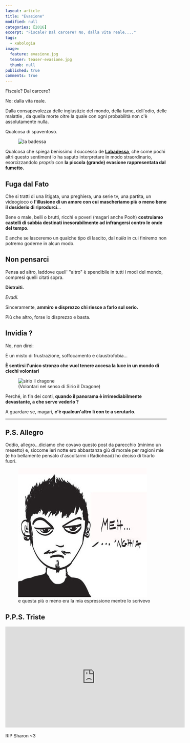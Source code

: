 ```yaml
---
layout: article
title: "Evasione"
modified: null
categories: [2016]
excerpt: "Fiscale? Dal carcere? No, dalla vita reale...."
tags:
  - xabologia
image: 
  feature: evasione.jpg
  teaser: teaser-evasione.jpg
  thumb: null
published: true
comments: true
---
```


Fiscale? Dal carcere?

No: dalla vita reale.

Dalla consapevolezza delle ingiustizie del mondo, della fame, dell'odio, delle malattie , da quella morte oltre la quale con ogni probabilità non c'è assolutamente nulla.

Qualcosa di spaventoso. 

<figure>
<img src='https://scontent-mxp1-1.xx.fbcdn.net/v/t1.0-9/12321328_459768264227684_1042083069774386263_n.jpg?oh=dc9a014971b66337216b0b6d3e8020b4&oe=58D55834' alt='la badessa'>
</figure>

Qualcosa che spiega benissimo il successo de [**Labadessa**](https://www.facebook.com/mattlabaart/), che come pochi altri questo sentiment lo ha saputo interpretare in modo straordinario, esorcizzandolo _proprio_ con **la piccola (grande) evasione rappresentata dal fumetto.**

## Fuga dal Fato 

Che si tratti di una litigata, una preghiera, una serie tv, una partita, un videogioco o **l'illusione di un amore con cui mascheriamo più o meno bene il desiderio di riprodurci**...

Bene o male, belli o brutti, ricchi e poveri (magari anche Pooh) **costruiamo castelli di sabbia destinati inesorabilmente ad infrangersi contro le onde del tempo.**

E anche se lasceremo un qualche tipo di lascito, dal _nulla_ in cui finiremo non potremo goderne in alcun modo.

## Non pensarci

Pensa ad altro, laddove quell' "altro" è spendibile in tutti i modi del mondo, compresi quelli citati sopra.

**Distraiti.** 

_Evadi._

Sinceramente, **ammiro e disprezzo chi riesce a farlo sul serio.**

Più che altro, forse lo disprezzo e basta.

## Invidia ?

No, non direi:

È un misto di frustrazione, soffocamento e claustrofobia...

**È sentirsi l'unico stronzo che vuol tenere accesa la luce in un mondo di ciechi volontari**

<figure>
<img src='http://2.bp.blogspot.com/-44POH924vy4/UoG7xzw8jjI/AAAAAAAA0sE/7vtG1l7Tvk0/s1600/45-cavalieri-dello-zodiaco-asgard-episodio-5.jpg' alt='sirio il dragone'>
<figcaption>(Volontari nel senso di Sirio il Dragone)
</figcaption>
</figure>

Perché, in fin dei conti, **quando il panorama è irrimediabilmente devastante, a che serve vederlo ?**

A guardare se, magari, **c'è qualcun'altro lì con te a scrutarlo.**

------------------------------------------

## P.S. Allegro

Oddio, allegro...diciamo che covavo questo post da parecchio (minimo un mesetto) e, siccome ieri notte ero abbastanza giù di morale per ragioni mie (e ho bellamente pensato d'ascoltarmi i Radiohead) ho deciso di tirarlo fuori.

<figure>
<img src='/gallery/artwork/io.jpg' alt='mehnghia'>
<figcaption>e questa più o meno era la mia espressione mentre lo scrivevo</figcaption>
</figure>

## P.P.S. Triste

<iframe width="560" height="315" src="https://www.youtube.com/embed/8ouI5KcyHfE" frameborder="0" allowfullscreen></iframe>

RIP Sharon <3